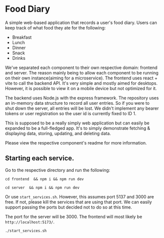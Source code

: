 # Food Diary

A simple web-based application that records a user's food diary.
Users can keep track of what food they ate for the following:

- Breakfast
- Lunch
- Dinner
- Snack
- Drinks

We've separated each component to their own respective domain: frontend and server.
The reason mainly being to allow each component to be running on their own instance(aiming for a microservice).
The frontend uses react + vite to call the backend API. It's very simple and mostly aimed for 
desktops. However, it is possible to view it on a mobile device but not optimized for it.

The backend uses Node.js with the express framework. The repository uses an in-memory 
data structure to record all user entries. So if you were to shut down the server, all entries will be lost.
We didn't implement any bearer tokens or user registration so the user id is currently fixed to ID 1.

This is supposed to be a really simply web application but can easily be expanded to be a full-fledged app.
It's to simply demonstrate fetching & displaying data, storing, updating, and deleting data. 

Please view the respective component's readme for more information.

## Starting each service.

Go to the respective directory and run the following:
```shell
cd frontend  && npm i && npm run dev
```

```shell
cd server  && npm i && npm run dev
```

Or use `start_services.sh`. However, this assumes port 5137 and 3000 are free. 
If not, please kill the services that are using that port.
We can easily support passing the ports but decided not to do so at this time.

The port for the server will be 3000. The frontend will most likely be ` http://localhost:5173/`.
```shell
./start_services.sh
```


